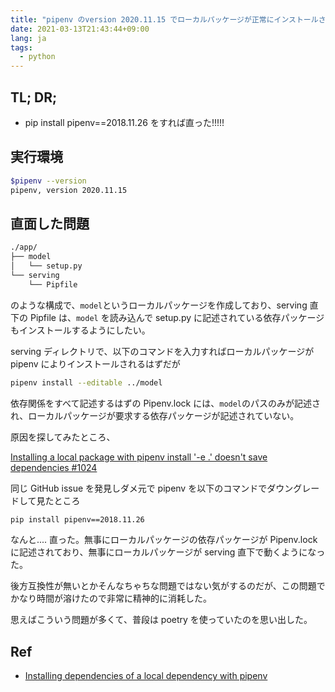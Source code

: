 ```yaml
---
title: "pipenv のversion 2020.11.15 でローカルパッケージが正常にインストールされないときの対処法"
date: 2021-03-13T21:43:44+09:00
lang: ja
tags:
  - python
---
```


## TL; DR;

- pip install pipenv==2018.11.26 をすれば直った!!!!!

## 実行環境

```bash
$pipenv --version
pipenv, version 2020.11.15
```

## 直面した問題

```bash
./app/
├── model
│   └── setup.py
└── serving
    └── Pipfile
```

のような構成で、`model`というローカルパッケージを作成しており、serving 直下の Pipfile は、`model` を読み込んで setup.py に記述されている依存パッケージもインストールするようにしたい。

serving ディレクトリで、以下のコマンドを入力すればローカルパッケージが pipenv によりインストールされるはずだが

```bash
pipenv install --editable ../model
```

依存関係をすべて記述するはずの Pipenv.lock には、`model`のパスのみが記述され、ローカルパッケージが要求する依存パッケージが記述されていない。

原因を探してみたところ、

[Installing a local package with pipenv install '-e .' doesn't save dependencies #1024](https://github.com/pypa/pipenv/issues/1024)

同じ GitHub issue を発見しダメ元で pipenv を以下のコマンドでダウングレードして見たところ

```bash
pip install pipenv==2018.11.26
```

なんと.... 直った。無事にローカルパッケージの依存パッケージが Pipenv.lock に記述されており、無事にローカルパッケージが serving 直下で動くようになった。

後方互換性が無いとかそんなちゃちな問題ではない気がするのだが、この問題でかなり時間が溶けたので非常に精神的に消耗した。

思えばこういう問題が多くて、普段は poetry を使っていたのを思い出した。

## Ref

- [Installing dependencies of a local dependency with pipenv](https://stackoverflow.com/questions/53505681/installing-dependencies-of-a-local-dependency-with-pipenv)
